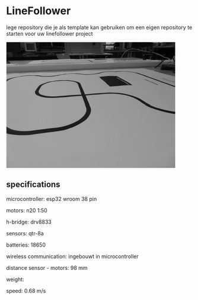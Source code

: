 # LineFollower

lege repository die je als template kan gebruiken om een eigen repository te starten voor uw linefollower project

![A description of my image](images/empty.png)

  
## specifications

microcontroller: esp32 wroom 38 pin

motors: n20 1:50

h-bridge: drv8833

sensors: qtr-8a

batteries: 18650 

wireless communication: ingebouwt in microcontroller

distance sensor - motors: 98 mm

weight:

speed: 0.68 m/s
